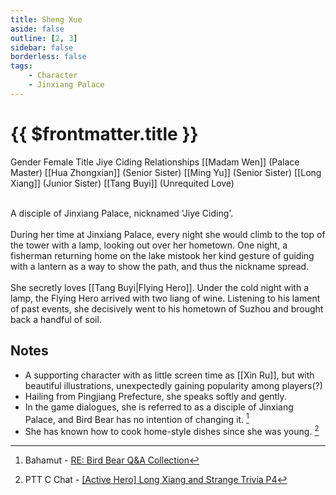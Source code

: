 ```yaml
---
title: Sheng Xue
aside: false
outline: [2, 3]
sidebar: false
borderless: false
tags:
    - Character
    - Jinxiang Palace
---
```


# {{ $frontmatter.title }}

<ChTabs position="bottom">
	<ChTab title="Sheng Xue">
		<Ch src='/images/characters/other12/normal.webp' position='right'/>
		<ChName nameZh='盛雪' nameEn='Sheng Xue' position='right' />
		<ChTable>
			<ChTr>
				<ChTd isTitle=true>
					Gender
				</ChTd>
				<ChTd>
					Female
				</ChTd>
			</ChTr>
			<ChTr>
				<ChTd isTitle=true>
					Title
				</ChTd>
				<ChTd>
					Jiye Ciding
				</ChTd>
			</ChTr>
			<ChTr>
				<ChTd isTitle=true position='center'>
					Relationships
				</ChTd>
			</ChTr>
			<ChTr>
				<ChTd position='center'>  
					[[Madam Wen]] (Palace Master)
				</ChTd>
			</ChTr>
			<ChTr>
				<ChTd position='center'>
					[[Hua Zhongxian]] (Senior Sister)
				</ChTd>
			</ChTr>
			<ChTr>
				<ChTd position='center'>
					[[Ming Yu]] (Senior Sister)
				</ChTd>
			</ChTr>
			<ChTr>
				<ChTd position='center'>
					[[Long Xiang]] (Junior Sister)
				</ChTd>
			</ChTr>
			<ChTr>
				<ChTd position='center'>
					[[Tang Buyi]] (Unrequited Love)
				</ChTd>
			</ChTr>
		</ChTable>
	</ChTab>
</ChTabs>
<br><br>

A disciple of Jinxiang Palace, nicknamed 'Jiye Ciding'.
<br><br>
During her time at Jinxiang Palace, every night she would climb to the top of the tower with a lamp, looking out over her hometown. One night, a fisherman returning home on the lake mistook her kind gesture of guiding with a lantern as a way to show the path, and thus the nickname spread.
<br><br>
She secretly loves [[Tang Buyi|Flying Hero]]. Under the cold night with a lamp, the Flying Hero arrived with two liang of wine. Listening to his lament of past events, she decisively went to his hometown of Suzhou and brought back a handful of soil.

## Notes

-   A supporting character with as little screen time as [[Xin Ru]], but with beautiful illustrations, unexpectedly gaining popularity among players(?)
-   Hailing from Pingjiang Prefecture, she speaks softly and gently.
-   In the game dialogues, she is referred to as a disciple of Jinxiang Palace, and Bird Bear has no intention of changing it. [^1]
-   She has known how to cook home-style dishes since she was young. [^2]

[^1]: Bahamut - [RE: Bird Bear Q&A Collection](https://forum.gamer.com.tw/Co.php?bsn=73317&sn=12029)
[^2]: PTT C Chat - [[Active Hero] Long Xiang and Strange Trivia P4](https://www.ptt.cc/bbs/C_Chat/M.1729423145.A.69F.html)